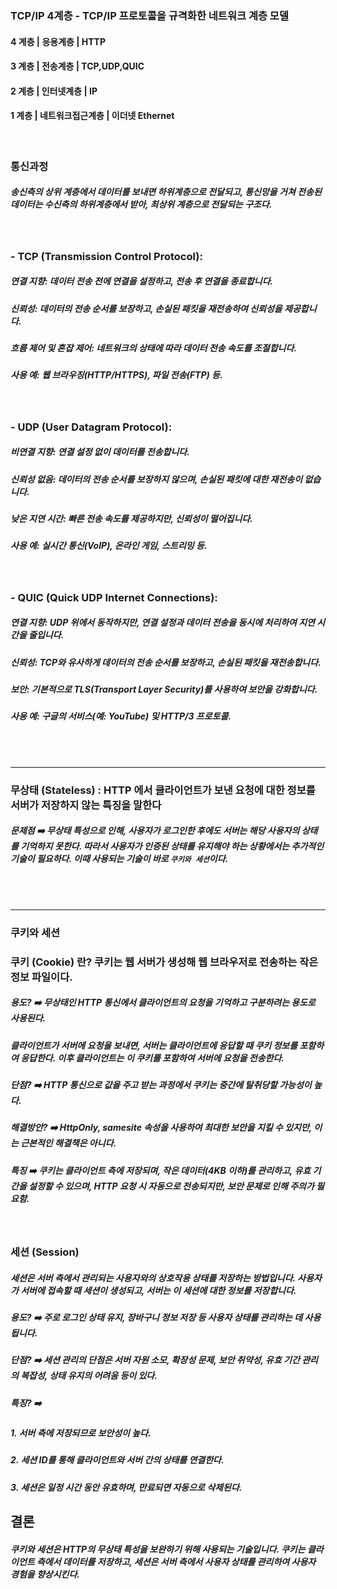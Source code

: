 ### TCP/IP 4계층 - TCP/IP 프로토콜을 규격화한 네트워크 계층 모델
#### 4 계층 | 응용계층 | HTTP 
#### 3 계층 | 전송계층 | TCP,UDP,QUIC
#### 2 계층 | 인터넷계층 | IP
#### 1 계층 | 네트워크접근계층 | 이더넷 Ethernet

<br>

### 통신과정
##### 송신측의 상위 계층에서 데이터를 보내면 하위계층으로 전달되고, 통신망을 거쳐 전송된 데이터는 수신측의 하위계층에서 받아, 최상위 계층으로 전달되는 구조다.

<br>

### - TCP (Transmission Control Protocol):
##### 연결 지향: 데이터 전송 전에 연결을 설정하고, 전송 후 연결을 종료합니다.
##### 신뢰성: 데이터의 전송 순서를 보장하고, 손실된 패킷을 재전송하여 신뢰성을 제공합니다.
##### 흐름 제어 및 혼잡 제어: 네트워크의 상태에 따라 데이터 전송 속도를 조절합니다.
##### 사용 예: 웹 브라우징(HTTP/HTTPS), 파일 전송(FTP) 등.

<br>

### - UDP (User Datagram Protocol):
##### 비연결 지향: 연결 설정 없이 데이터를 전송합니다.
##### 신뢰성 없음: 데이터의 전송 순서를 보장하지 않으며, 손실된 패킷에 대한 재전송이 없습니다.
##### 낮은 지연 시간: 빠른 전송 속도를 제공하지만, 신뢰성이 떨어집니다.
##### 사용 예: 실시간 통신(VoIP), 온라인 게임, 스트리밍 등.

<br>

### - QUIC (Quick UDP Internet Connections):
##### 연결 지향: UDP 위에서 동작하지만, 연결 설정과 데이터 전송을 동시에 처리하여 지연 시간을 줄입니다.
##### 신뢰성: TCP와 유사하게 데이터의 전송 순서를 보장하고, 손실된 패킷을 재전송합니다.
##### 보안: 기본적으로 TLS(Transport Layer Security)를 사용하여 보안을 강화합니다.
##### 사용 예: 구글의 서비스(예: YouTube) 및 HTTP/3 프로토콜.

<br>
<br>

---

### 무상태 (Stateless) : HTTP 에서 클라이언트가 보낸 요청에 대한 정보를 서버가 저장하지 않는 특징을 말한다
##### 문제점 ➡️ 무상태 특성으로 인해, 사용자가 로그인한 후에도 서버는 해당 사용자의 상태를 기억하지 못한다. 따라서 사용자가 인증된 상태를 유지해야 하는 상황에서는 추가적인 기술이 필요하다. 이때 사용되는 기술이 바로 `쿠키와 세션`이다.

<br>
<br>

---

### 쿠키와 세션
### 쿠키 (Cookie) 란? 쿠키는 웹 서버가 생성해 웹 브라우저로 전송하는 작은 정보 파일이다.
##### 용도? ➡️ 무상태인 HTTP 통신에서 클라이언트의 요청을 기억하고 구분하려는 용도로 사용된다. 
##### 클라이언트가 서버에 요청을 보내면, 서버는 클라이언트에 응답할 때 쿠키 정보를 포함하여 응답한다. 이후 클라이언트는 이 쿠키를 포함하여 서버에 요청을 전송한다.
##### 단점? ➡️ HTTP 통신으로 값을 주고 받는 과정에서 쿠키는 중간에 탈취당할 가능성이 높다.
##### 해결방안? ➡️ HttpOnly, samesite 속성을 사용하여 최대한 보안을 지킬 수 있지만, 이는 근본적인 해결책은 아니다.
##### 특징 ➡️ 쿠키는 클라이언트 측에 저장되며, 작은 데이터(4KB 이하)를 관리하고, 유효 기간을 설정할 수 있으며, HTTP 요청 시 자동으로 전송되지만, 보안 문제로 인해 주의가 필요함.

<br>

### 세션 (Session)
##### 세션은 서버 측에서 관리되는 사용자와의 상호작용 상태를 저장하는 방법입니다. 사용자가 서버에 접속할 때 세션이 생성되고, 서버는 이 세션에 대한 정보를 저장합니다.
##### 용도? ➡️ 주로 로그인 상태 유지, 장바구니 정보 저장 등 사용자 상태를 관리하는 데 사용됩니다.
##### 단점? ➡️ 세션 관리의 단점은 서버 자원 소모, 확장성 문제, 보안 취약성, 유효 기간 관리의 복잡성, 상태 유지의 어려움 등이 있다.
##### 특징? ➡️ 
##### 1. 서버 측에 저장되므로 보안성이 높다.<br>
##### 2. 세션 ID를 통해 클라이언트와 서버 간의 상태를 연결한다.<br>
##### 3. 세션은 일정 시간 동안 유효하며, 만료되면 자동으로 삭제된다.<br>

## 결론
##### 쿠키와 세션은 HTTP의 무상태 특성을 보완하기 위해 사용되는 기술입니다. 쿠키는 클라이언트 측에서 데이터를 저장하고, 세션은 서버 측에서 사용자 상태를 관리하여 사용자 경험을 향상시킨다.

